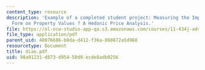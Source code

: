 ```yaml
---
content_type: resource
description: 'Example of a completed student project: Measuring the Impact of Urban
  Form on Property Values ? A Hedonic Price Analysis.'
file: https://ol-ocw-studio-app-qa.s3.amazonaws.com/courses/11-434j-advanced-topics-in-real-estate-finance-spring-2007/98a91231d873d95450d9ecde8adb0256_diao.pdf
file_type: application/pdf
parent_uid: 40076686-b0da-d412-f36a-860872a5d968
resourcetype: Document
title: diao.pdf
uid: 98a91231-d873-d954-50d9-ecde8adb0256
---
```

